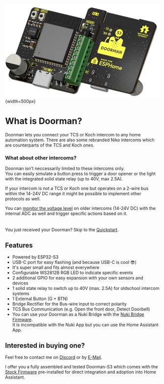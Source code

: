 ![PCB front and back](./images/title_dark.png){width=500px}

# What is Doorman?

Doorman lets you connect your TCS or Koch intercom to any home automation system.
There are also some rebranded Niko intercoms which are counterparts of the TCS and Koch ones.

### What about other intercoms?
Doorman isn't neccessarily limited to these intercoms only.\
You can easily simulate a button press to trigger a door opener or the light with the integrated solid state relay (up to 40V, max 2.5A).

If your intercom is not a TCS or Koch one but operates on a 2-wire bus within the 14-24V DC range it might be possible to implement other protocols as well.

You can [monitor the voltage level](../firmware/stock-firmware#advanced-examples) on older intercoms (14-24V DC) with the internal ADC as well and trigger specific actions based on it.

<div class="tip custom-block" style="padding-top: 8px">

You just received your Doorman? Skip to the [Quickstart](./getting-started).

</div>

## Features

- Powered by ESP32-S3
- USB-C port for easy flashing (and because USB-C is cool 😎)
- It's super small and fits almost everywhere
- Configurable WS2812B RGB LED to indicate specific events
- 2 additional GPIO for easy expansion with your own sensors and devices
- 1 solid state relay to switch up to 40V (max. 2.5A) for oldschool intercom systems
- 1 External Button (G + BTN)
- Bridge Rectifier for the Bus-wire input to correct polarity
- TCS Bus Communication (e.g. Open the front door, Detect Doorbell)
- You can use your Doorman as a Nuki Bridge with the [Nuki Bridge Firmware](../firmware/nuki-bridge-firmware).\
  It is incompatible with the Nuki App but you can use the Home Assistant App.

## Interested in buying one?

Feel free to contact me on [Discord](https://discord.gg/t2d34dvmBf) or by [E-Mail](mailto:flo@azon.ai?subject=Doorman).

I offer you a fully assembled and tested Doorman-S3 which comes with the [Stock Firmware](../firmware/nuki-bridge-firmware) pre-installed for direct integration and adoption into Home Assistant.